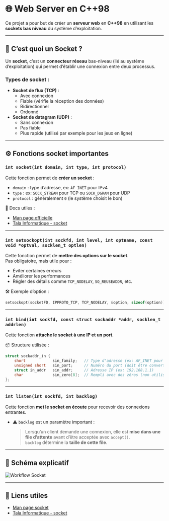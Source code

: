 
# 🌐 Web Server en C++98

Ce projet a pour but de créer un **serveur web** en **C++98** en utilisant les **sockets bas niveau** du système d’exploitation.

---

## 🔌 C’est quoi un Socket ?

Un **socket**, c’est un **connecteur réseau** bas-niveau (lié au système d’exploitation) qui permet d’établir une connexion entre deux processus.

### Types de socket :
- **Socket de flux (TCP)** :
  - Avec connexion
  - Fiable (vérifie la réception des données)
  - Bidirectionnel
  - Ordonné
- **Socket de datagram (UDP)** :
  - Sans connexion
  - Pas fiable
  - Plus rapide (utilisé par exemple pour les jeux en ligne)

---

## ⚙️ Fonctions socket importantes

### `int socket(int domain, int type, int protocol)`
Cette fonction permet de **créer un socket** :
- `domain` : type d’adresse, ex: `AF_INET` pour IPv4
- `type` : ex: `SOCK_STREAM` pour TCP ou `SOCK_DGRAM` pour UDP
- `protocol` : généralement `0` (le système choisit le bon)

📄 Docs utiles :  
- [Man page officielle](https://man7.org/linux/man-pages/man2/socket.2.html)  
- [Tala Informatique - socket](https://tala-informatique.fr/index.php?title=C_socket)

---

### `int setsockopt(int sockfd, int level, int optname, const void *optval, socklen_t optlen)`
Cette fonction permet de **mettre des options sur le socket**.  
Pas obligatoire, mais utile pour :
- Éviter certaines erreurs
- Améliorer les performances
- Régler des détails comme `TCP_NODELAY`, `SO_REUSEADDR`, etc.

🛠 Exemple d’option :
```cpp
setsockopt(socketFD, IPPROTO_TCP, TCP_NODELAY, &option, sizeof(option));
```

---

### `int bind(int sockfd, const struct sockaddr *addr, socklen_t addrlen)`
Cette fonction **attache le socket à une IP et un port**.

📦 Structure utilisée :
```cpp
struct sockaddr_in {
    short            sin_family;   // Type d'adresse (ex: AF_INET pour IPv4)
    unsigned short   sin_port;     // Numéro du port (doit être converti avec htons)
    struct in_addr   sin_addr;     // Adresse IP (ex: 192.168.1.1)
    char             sin_zero[8];  // Rempli avec des zéros (non utilisé)
};
```

---

### `int listen(int sockfd, int backlog)`
Cette fonction **met le socket en écoute** pour recevoir des connexions entrantes.

- ⚠️ `backlog` est un paramètre important :
  > Lorsqu’un client demande une connexion, elle est **mise dans une file d’attente** avant d’être acceptée avec `accept()`.  
  > `backlog` détermine la **taille de cette file**.

---

## 🧠 Schéma explicatif

![Workflow Socket](https://tala-informatique.fr/images/c/cd/Socket_workflow.png)

---

## 🔗 Liens utiles

- [Man page socket](https://man7.org/linux/man-pages/man2/socket.2.html)
- [Tala Informatique - socket](https://tala-informatique.fr/index.php?title=C_socket)
